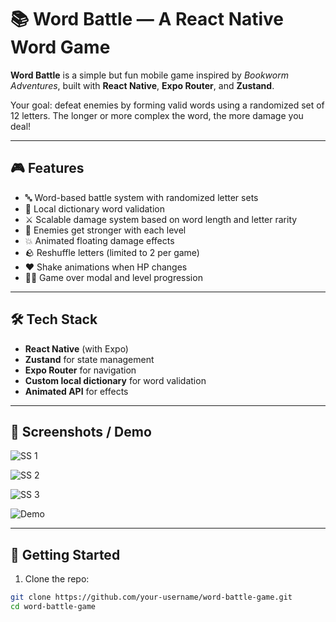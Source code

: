 # 📚 Word Battle — A React Native Word Game

**Word Battle** is a simple but fun mobile game inspired by *Bookworm Adventures*, built with **React Native**, **Expo Router**, and **Zustand**.

Your goal: defeat enemies by forming valid words using a randomized set of 12 letters. The longer or more complex the word, the more damage you deal!

---

## 🎮 Features

- 🔤 Word-based battle system with randomized letter sets
- 🧠 Local dictionary word validation
- ⚔️ Scalable damage system based on word length and letter rarity
- 👾 Enemies get stronger with each level
- 💥 Animated floating damage effects
- 🪨 Reshuffle letters (limited to 2 per game)
- ❤️ Shake animations when HP changes
- 🧟‍♂️ Game over modal and level progression

---

## 🛠 Tech Stack

- **React Native** (with Expo)
- **Zustand** for state management
- **Expo Router** for navigation
- **Custom local dictionary** for word validation
- **Animated API** for effects

---

## 📸 Screenshots / Demo

![SS 1](./assets/ss1.png)

![SS 2](./assets/ss2.png)

![SS 3](./assets/ss3.png)

![Demo](./assets/output.gif)


---

## 🚀 Getting Started

1. Clone the repo:

```bash
git clone https://github.com/your-username/word-battle-game.git
cd word-battle-game
